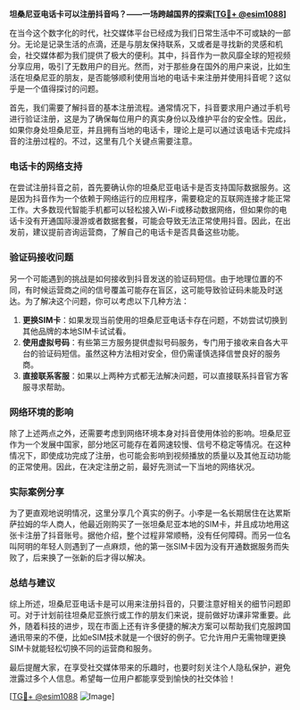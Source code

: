 **坦桑尼亚电话卡可以注册抖音吗？——一场跨越国界的探索[[TG💪+ @esim1088](https://t.me/s/esim1088)]**

在当今这个数字化的时代，社交媒体平台已经成为我们日常生活中不可或缺的一部分。无论是记录生活的点滴，还是与朋友保持联系，又或者是寻找新的灵感和机会，社交媒体都为我们提供了极大的便利。其中，抖音作为一款风靡全球的短视频分享应用，吸引了无数用户的目光。然而，对于那些身在国外的用户来说，比如生活在坦桑尼亚的朋友，是否能够顺利使用当地的电话卡来注册并使用抖音呢？这似乎是一个值得探讨的问题。

首先，我们需要了解抖音的基本注册流程。通常情况下，抖音要求用户通过手机号进行验证注册，这是为了确保每位用户的真实身份以及维护平台的安全性。因此，如果你身处坦桑尼亚，并且拥有当地的电话卡，理论上是可以通过该电话卡完成抖音的注册过程的。不过，这里有几个关键点需要注意。

### 电话卡的网络支持

在尝试注册抖音之前，首先要确认你的坦桑尼亚电话卡是否支持国际数据服务。这是因为抖音作为一个依赖于网络运行的应用程序，需要稳定的互联网连接才能正常工作。大多数现代智能手机都可以轻松接入Wi-Fi或移动数据网络，但如果你的电话卡没有开通国际漫游或者数据套餐，可能会导致无法正常使用抖音。因此，在出发前，建议提前咨询运营商，了解自己的电话卡是否具备这些功能。

### 验证码接收问题

另一个可能遇到的挑战是如何接收到抖音发送的验证码短信。由于地理位置的不同，有时候运营商之间的信号覆盖可能存在盲区，这可能导致验证码未能及时送达。为了解决这个问题，你可以考虑以下几种方法：

1. **更换SIM卡**：如果发现当前使用的坦桑尼亚电话卡存在问题，不妨尝试切换到其他品牌的本地SIM卡试试看。
2. **使用虚拟号码**：有些第三方服务提供虚拟号码服务，专门用于接收来自各大平台的验证码短信。虽然这种方法相对安全，但仍需谨慎选择信誉良好的服务商。
3. **直接联系客服**：如果以上两种方式都无法解决问题，可以直接联系抖音官方客服寻求帮助。

### 网络环境的影响

除了上述两点之外，还需要考虑到网络环境本身对抖音使用体验的影响。坦桑尼亚作为一个发展中国家，部分地区可能存在着网速较慢、信号不稳定等情况。在这种情况下，即使成功完成了注册，也可能会影响到视频播放的质量以及其他互动功能的正常使用。因此，在决定注册之前，最好先测试一下当地的网络状况。

### 实际案例分享

为了更直观地说明情况，这里分享几个真实的例子。小李是一名长期居住在达累斯萨拉姆的华人商人，他最近刚购买了一张坦桑尼亚本地的SIM卡，并且成功地用这张卡注册了抖音账号。据他介绍，整个过程非常顺畅，没有任何障碍。而另一位名叫阿明的年轻人则遇到了一点麻烦，他的第一张SIM卡因为没有开通数据服务而失败了，后来换了一张新的后才得以解决。

### 总结与建议

综上所述，坦桑尼亚电话卡是可以用来注册抖音的，只要注意好相关的细节问题即可。对于计划前往坦桑尼亚旅行或工作的朋友们来说，提前做好功课非常重要。此外，随着科技的进步，现在市面上还有许多便捷的解决方案可以帮助我们克服跨国通讯带来的不便，比如eSIM技术就是一个很好的例子。它允许用户无需物理更换SIM卡就能轻松切换不同的运营商和服务。

最后提醒大家，在享受社交媒体带来的乐趣时，也要时刻关注个人隐私保护，避免泄露过多个人信息。希望每一位用户都能享受到愉快的社交体验！

[[TG💪+ @esim1088](https://t.me/s/esim1088) ![Image](https://i.postimg.cc/4NQfJmqS/Snipaste-2025-05-13-00-14-12.png)]